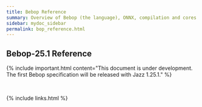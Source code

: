 ```yaml
---
title: Bebop Reference
summary: Overview of Bebop (the language), ONNX, compilation and cores (code running infrastructure)
sidebar: mydoc_sidebar
permalink: bop_reference.html
---
```


## Bebop-25.1 Reference

{% include important.html content="This document is under development. The first Bebop specification will be released with Jazz 1.25.1." %}

<br/>

{% include links.html %}

